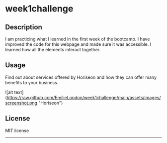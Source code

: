 # week1challenge

## Description

I am practicing what I learned in the first week of the bootcamp.
I have improved the code for this webpage and made sure it was accessible.
I learned how all the elements interact together.

## Usage

Find out about services offered by Horiseon and how they can offer many benefits to your business.

![alt text]
(https://raw.github.com/EmilieLondon/week1challenge/main/assets/images/screenshot.png "Horiseon")

## License

MIT license

---
